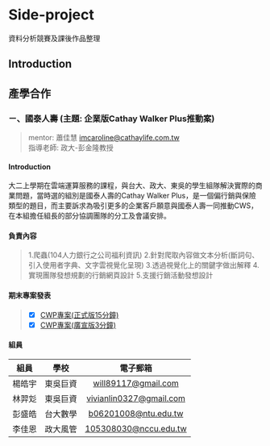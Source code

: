 # Side-project
資料分析競賽及課後作品整理
## Introduction

## 產學合作
### ㄧ、國泰人壽 (主題: 企業版Cathay Walker Plus推動案)
> mentor: 蕭佳慧 imcaroline@cathaylife.com.tw  
> 指導老師: 政大-彭金隆教授
#### Introduction
大二上學期在雲端運算服務的課程，與台大、政大、東吳的學生組隊解決實際的商業問題，當時選的組別是國泰人壽的Cathay Walker Plus，是一個偏行銷與保險類型的題目，而主要訴求為吸引更多的企業客戶願意與國泰人壽一同推動CWS，在本組擔任組長的部分協調團隊的分工及會議安排。
#### 負責內容
> 1.爬蟲(104人力銀行之公司福利資訊)
> 2.針對爬取內容做文本分析(斷詞句、引入使用者字典、文字雲視覺化呈現)
> 3.透過視覺化上的關鍵字做出解釋
> 4.實現團隊發想規劃的行銷網頁設計
> 5.支援行銷活動發想設計
#### 期末專案發表
> + [X] [CWP專案(正式版15分鐘)](https://youtu.be/xIL_zhQeV3Q)
> + [X] [CWP專案(廣宣版3分鐘)](https://youtu.be/fhxmvX00ZhA)
#### 組員
| 組員 | 學校 | 電子郵箱 |
| :-----: | :----: | :----: |
| 楊皓宇 | 東吳巨資 | will89117@gmail.com |
| 林羿彣 | 東吳巨資 | vivianlin0327@gmail.com |
| 彭盛皓 | 台大數學 | b06201008@ntu.edu.tw |
| 李佳恩 | 政大風管 | 105308030@nccu.edu.tw |
